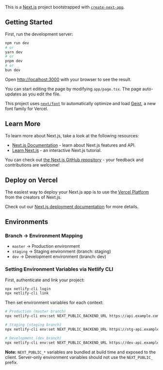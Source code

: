 This is a [Next.js](https://nextjs.org) project bootstrapped with [`create-next-app`](https://nextjs.org/docs/app/api-reference/cli/create-next-app).

## Getting Started

First, run the development server:

```bash
npm run dev
# or
yarn dev
# or
pnpm dev
# or
bun dev
```

Open [http://localhost:3000](http://localhost:3000) with your browser to see the result.

You can start editing the page by modifying `app/page.tsx`. The page auto-updates as you edit the file.

This project uses [`next/font`](https://nextjs.org/docs/app/building-your-application/optimizing/fonts) to automatically optimize and load [Geist](https://vercel.com/font), a new font family for Vercel.

## Learn More

To learn more about Next.js, take a look at the following resources:

- [Next.js Documentation](https://nextjs.org/docs) - learn about Next.js features and API.
- [Learn Next.js](https://nextjs.org/learn) - an interactive Next.js tutorial.

You can check out [the Next.js GitHub repository](https://github.com/vercel/next.js) - your feedback and contributions are welcome!

## Deploy on Vercel

The easiest way to deploy your Next.js app is to use the [Vercel Platform](https://vercel.com/new?utm_medium=default-template&filter=next.js&utm_source=create-next-app&utm_campaign=create-next-app-readme) from the creators of Next.js.

Check out our [Next.js deployment documentation](https://nextjs.org/docs/app/building-your-application/deploying) for more details.

## Environments

### Branch → Environment Mapping
- `master` → Production environment
- `staging` → Staging environment (branch: staging)
- `dev` → Development environment (branch: dev)

### Setting Environment Variables via Netlify CLI

First, authenticate and link your project:
```bash
npx netlify-cli login
npx netlify-cli link
```

Then set environment variables for each context:
```bash
# Production (master branch)
npx netlify-cli env:set NEXT_PUBLIC_BACKEND_URL https://api.example.com --context production

# Staging (staging branch)
npx netlify-cli env:set NEXT_PUBLIC_BACKEND_URL https://stg-api.example.com --context branch:staging

# Development (dev branch)
npx netlify-cli env:set NEXT_PUBLIC_BACKEND_URL https://dev-api.example.com --context branch:dev
```

**Note:** `NEXT_PUBLIC_*` variables are bundled at build time and exposed to the client. Server-only environment variables should not use the `NEXT_PUBLIC_` prefix.
